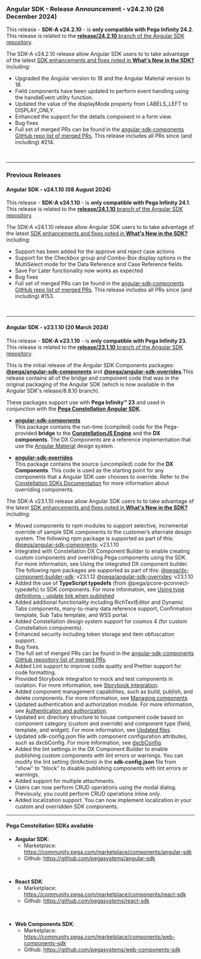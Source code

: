### Angular SDK - Release Announcement - v24.2.10 (26 December 2024)

This release - **SDK-A v24.2.10** - is **only compatible with Pega Infinity 24.2**. This release is related to the [**release/24.2.10** branch of the Angular SDK repository](https://github.com/pegasystems/angular-sdk/tree/release/24.2.10).
<br>

The SDK-A v24.2.10 release allow Angular SDK users to to take advantage of the latest [SDK enhancements and fixes noted in **What's New in the SDK?**](https://docs.pega.com/bundle/constellation-sdk/page/constellation-sdks/sdks/angular-sdk-updates.html) including:

* Upgraded the Angular version to 18 and the Angular Material version to 18.
* Field components have been updated to perform event handling using the handleEvent utility function.
* Updated the value of the displayMode property from LABELS_LEFT to DISPLAY_ONLY.
* Enhanced the support for the details component in a form view.
* Bug fixes
* Full set of merged PRs can be found in the [angular-sdk-components GitHub repo list of merged PRs](https://github.com/pegasystems/angular-sdk-components/pulls?q=is%3Apr+is%3Amerged+base%3Amaster+). This release includes all PRs since (and including) #214.
<br />
<hr />

### Previous Releases


#### Angular SDK - v24.1.10 (08 August 2024)

This release - **SDK-A v24.1.10** - is **only compatible with Pega Infinity 24.1**. This release is related to the [**release/24.1.10** branch of the Angular SDK repository](https://github.com/pegasystems/angular-sdk/tree/release/24.1.10).
<br>

The SDK-A v24.1.10 release allow Angular SDK users to to take advantage of the latest [SDK enhancements and fixes noted in **What's New in the SDK?**](https://docs.pega.com/bundle/constellation-sdk/page/constellation-sdks/sdks/angular-sdk-updates.html) including:

* Support has been added for the approve and reject case actions
* Support for the Checkbox group and Combo-Box display options in the MultiSelect mode for the Data Reference and Case Reference fields.
* Save For Later functionality now works as expected
* Bug fixes
* Full set of merged PRs can be found in the [angular-sdk-components GitHub repo list of merged PRs](https://github.com/pegasystems/angular-sdk-components/pulls?q=is%3Apr+is%3Amerged+base%3Amaster+). This release includes all PRs since (and including) #153.
<br />
<hr />

#### Angular SDK - v23.1.10 (20 March 2024)

This release - **SDK-A v23.1.10** - is **only compatible with Pega Infinity 23**. This release is related to the [**release/23.1.10** branch of the Angular SDK repository](https://github.com/pegasystems/angular-sdk/tree/release/23.1.10).
<br>

This is the initial release of the Angular SDK Components packages: [**@pega/angular-sdk-components**](https://www.npmjs.com/package/@pega/angular-sdk-components) and [**@pega/angular-sdk-overrides**](https://www.npmjs.com/package/@pega/angular-sdk-overrides).This release contains all of the bridge and component code that was in the original packaging of the Angular SDK (which is now available in the Angular SDK's release/8.8.10 branch).

These packages support use with **Pega Infinity&trade; 23** and used in conjunction with the [**Pega Constellation Angular SDK**](https://community.pega.com/marketplace/components/angular-sdk).

* [**angular-sdk-components**](https://www.npmjs.com/package/@pega/angular-sdk-components) <br />
This package contains the run-time (compiled) code for the Pega-provided **bridge**
to the [**ConstellationJS Engine**](https://www.npmjs.com/package/@pega/constellationjs) and the **DX components**. The DX Components are a reference implementation that use the [Angular Material](https://v16.material.angular.io/) design system.

* [**angular-sdk-overrides**](https://www.npmjs.com/package/@pega/angular-sdk-overrides) <br />
This package contains the source (uncompiled) code for the **DX Components**. This code is used as the starting point for any components that a Angular SDK user chooses to override.
Refer to the [Constellation SDKs Documentation](https://docs.pega.com/bundle/constellation-sdk/page/constellation-sdks/sdks/constellation-sdks.html) for more information about overriding components.


The SDK-A v23.1.10 release allow Angular SDK users to to take advantage of the latest
[SDK enhancements and fixes noted in **What's New in the SDK?**](https://docs.pega.com/bundle/constellation-sdk/page/constellation-sdks/sdks/angular-sdk-updates.html) including:

* Moved components to npm modules to support selective, incremental override of sample SDK components to the customer’s alternate design system.
The following npm package is supported as part of this:
  [@pega/angular-sdk-components](https://www.npmjs.com/package/@pega/angular-sdk-components): v23.1.10
* Integrated with Constellation DX Component Builder to enable creating custom components and overriding Pega components using the SDK. For more information, see Using the integrated DX component builder.
The following npm packages are supported as part of this:
  [@pega/dx-component-builder-sdk](https://www.npmjs.com/package/@pega/dx-component-builder-sdk): v23.1.12
  [@pega/angular-sdk-overrides](https://www.npmjs.com/package/@pega/angular-sdk-overrides): v23.1.10
* Added the use of **TypeScript typedefs** (from @pega/pcore-pconnect-typedefs) to SDK components. For more information, see [Using type definitions - update link when published](https://pega-dev.zoominsoftware.io/bundle/constellation-sdk/page/constellation-sdks/sdks/type-definitions-constellation-sdks.html)
* Added additional functionality including RichTextEditor and Dynamic Tabs components, many-to-many data reference support, Confirmation template, Sub Tabs template, and WSS portal.
* Added Constellation design system support for cosmos 4 (for custom Constellation components).
* Enhanced security including token storage and item obfuscation support.
* Bug fixes.
* The full set of merged PRs can be found in the [angular-sdk-components GitHub repository list of merged PRs](https://github.com/pegasystems/angular-sdk-components/pulls?q=is%3Apr+is%3Amerged+base%3Amaster+).
* Added Lint support to improve code quality and Prettier support for code formatting.
* Provided Storybook integration to mock and test components in isolation. For more information, see [Storybook integration](https://docs.pega.com/bundle/constellation-sdk/page/constellation-sdks/sdks/using-dx-component-builder.html).
* Added component management capabilities, such as build, publish, and delete components. For more information, see [Managing components](https://docs.pega.com/bundle/constellation-sdk/page/constellation-sdks/sdks/managing-components.html).
* Updated authentication and authorization module. For more information, see [Authentication and authorization](https://docs.pega.com/bundle/constellation-sdk/page/constellation-sdks/sdks/authentication-authorization.html).
* Updated src directory structure to house component code based on component category (custom and override) and component type (field, template, and widget). For more information, see [Updated files](https://docs.pega.com/bundle/constellation-sdk/page/constellation-sdks/sdks/using-dx-component-builder.html#d13507e116).
* Updated sdk-config.json file with component configuration attributes, such as dxcbConfig. For more information, see [dxcbConfig](https://docs.pega.com/bundle/constellation-sdk/page/constellation-sdks/sdks/configuring-sdk-config-json.html#d5260e960).
* Added the lint settings in the DX Component Builder to enable publishing custom components with lint errors or warnings. You can modify the lint setting (lintAction) in the **sdk-config.json** file from "show" to "block" to disable publishing components with lint errors or warnings.
* Added support for multiple attachments.
* Users can now perform CRUD operations using the modal dialog. Previously, you could perform CRUD operations inline only.
* Added localization support. You can now implement localization in your custom and overridden SDK components.

<hr />

#### **Pega Constellation SDKs available**
* **Angular SDK**:
  * Marketplace: https://community.pega.com/marketplace/components/angular-sdk
  * Github: https://github.com/pegasystems/angular-sdk

<br />

* **React SDK**:
  * Marketplace: https://community.pega.com/marketplace/components/react-sdk
  * Github: https://github.com/pegasystems/react-sdk

<br />

* **Web Components SDK**:
  * Marketplace: https://community.pega.com/marketplace/components/web-components-sdk
  * Github: https://github.com/pegasystems/web-components-sdk
